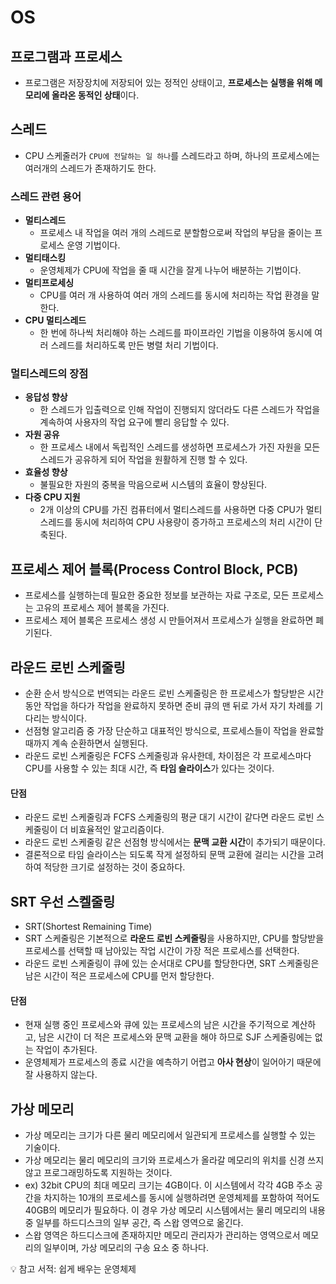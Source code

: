 # OS

## 프로그램과 프로세스

- 프로그램은 저장장치에 저장되어 있는 정적인 상태이고, **프로세스는 실행을 위해 메모리에 올라온 동적인 상태**이다.

## 스레드

- CPU 스케줄러가 `CPU에 전달하는 일 하나`를 스레드라고 하며, 하나의 프로세스에는 여러개의 스레드가 존재하기도 한다.

### 스레드 관련 용어

- **멀티스레드**
  - 프로세스 내 작업을 여러 개의 스레드로 분할함으로써 작업의 부담을 줄이는 프로세스 운영 기법이다.
- **멀티태스킹**
  - 운영체제가 CPU에 작업을 줄 때 시간을 잘게 나누어 배분하는 기법이다.
- **멀티프로세싱**
  - CPU를 여러 개 사용하여 여러 개의 스레드를 동시에 처리하는 작업 환경을 말한다.
- **CPU 멀티스레드**
  - 한 번에 하나씩 처리해야 하는 스레드를 파이프라인 기법을 이용하여 동시에 여러 스레드를 처리하도록 만든 병렬 처리 기법이다.

### 멀티스레드의 장점

- **응답성 향상**
  - 한 스레드가 입출력으로 인해 작업이 진행되지 않더라도 다른 스레드가 작업을 계속하여 사용자의 작업 요구에 빨리 응답할 수 있다.
- **자원 공유**
  - 한 프로세스 내에서 독립적인 스레드를 생성하면 프로세스가 가진 자원을 모든 스레드가 공유하게 되어 작업을 원활하게 진행 할 수 있다.
- **효율성 향상**
  - 불필요한 자원의 중복을 막음으로써 시스템의 효율이 향상된다.
- **다중 CPU 지원**
  - 2개 이상의 CPU를 가진 컴퓨터에서 멀티스레드를 사용하면 다중 CPU가 멀티스레드를 동시에 처리하여 CPU 사용량이 증가하고 프로세스의 처리 시간이 단축된다.

## 프로세스 제어 블록(Process Control Block, PCB)

- 프로세스를 실행하는데 필요한 중요한 정보를 보관하는 자료 구조로, 모든 프로세스는 고유의 프로세스 제어 블록을 가진다.
- 프로세스 제어 블록은 프로세스 생성 시 만들어져서 프로세스가 실행을 완료하면 폐기된다.

## 라운드 로빈 스케줄링

- 순환 순서 방식으로 번역되는 라운드 로빈 스케줄링은 한 프로세스가 할당받은 시간동안 작업을 하다가 작업을 완료하지 못하면 준비 큐의 맨 뒤로 가서 자기 차례를 기다리는 방식이다.
- 선점형 알고리즘 중 가장 단순하고 대표적인 방식으로, 프로세스들이 작업을 완료할 때까지 계속 순환하면서 실행된다.
- 라운드 로빈 스케줄링은 FCFS 스케줄링과 유사한데, 차이점은 각 프로세스마다 CPU를 사용할 수 있는 최대 시간, 즉 **타임 슬라이스**가 있다는 것이다.

#### 단점

- 라운드 로빈 스케줄링과 FCFS 스케줄링의 평균 대기 시간이 같다면 라운드 로빈 스케줄링이 더 비효율적인 알고리즘이다.
- 라운드 로빈 스케줄링 같은 선점형 방식에서는 **문맥 교환 시간**이 추가되기 때문이다.
- 결론적으로 타임 슬라이스는 되도록 작게 설정하되 문맥 교환에 걸리는 시간을 고려하여 적당한 크기로 설정하는 것이 중요하다.

## SRT 우선 스켈줄링

- SRT(Shortest Remaining Time)
- SRT 스케줄링은 기본적으로 **라운드 로빈 스케줄링**을 사용하지만, CPU를 할당받을 프로세스를 선택할 때 남아있는 작업 시간이 가장 적은 프로세스를 선택한다.
- 라운드 로빈 스케줄링이 큐에 있는 순서대로 CPU를 할당한다면, SRT 스케줄링은 남은 시간이 적은 프로세스에 CPU를 먼저 할당한다.

#### 단점

- 현재 실행 중인 프로세스와 큐에 있는 프로세스의 남은 시간을 주기적으로 계산하고, 남은 시간이 더 적은 프로세스와 문맥 교환을 해야 하므로 SJF 스케줄링에는 없는 작업이 추가된다.
- 운영체제가 프로세스의 종료 시간을 예측하기 어렵고 **아사 현상**이 일어아기 때문에 잘 사용하지 않는다.

## 가상 메모리

- 가상 메모리는 크기가 다른 물리 메모리에서 일관되게 프로세스를 실행할 수 있는 기술이다.
- 가상 메모리는 물리 메모리의 크기와 프로세스가 올라갈 메모리의 위치를 신경 쓰지 않고 프로그래밍하도록 지원하는 것이다.
- ex) 32bit CPU의 최대 메모리 크기는 4GB이다. 이 시스템에서 각각 4GB 주소 공간을 차지하는 10개의 프로세스를 동시에 실행하려면 운영체제를 포함하여 적어도 40GB의 메모리가 필요하다. 이 경우 가상 메모리 시스템에서는 물리 메모리의 내용 중 일부를 하드디스크의 일부 공간, 즉 스왑 영역으로 옮긴다.
- 스왑 영역은 하드디스크에 존재하지만 메모리 관리자가 관리하는 영역으로서 메모리의 일부이며, 가상 메모리의 구송 요소 중 하나다.

💡 참고 서적: 쉽게 배우는 운영체제
